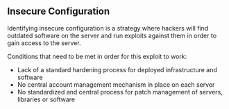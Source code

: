## Insecure Configuration

Identifying insecure configuration is a strategy where hackers will find outdated software on the server and run exploits against them in order to gain access to the server. 

Conditions that need to be met in order for this exploit to work:
  * Lack of a standard hardening process for deployed infrastructure and software
  * No central account management mechanism in place on each server
  * No standardized and central process for patch management of servers, libraries or software
  
  
